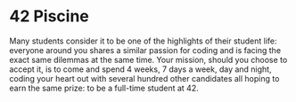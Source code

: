 # 42 Piscine
Many students consider it to be one of the highlights of their student life: everyone around you shares a similar passion for coding and is facing the exact same dilemmas at the same time.
Your mission, should you choose to accept it, is to come and spend 4 weeks, 7 days a week, day and night, coding your heart out with several hundred other candidates all hoping to earn the same prize: to be a full-time student at 42.
